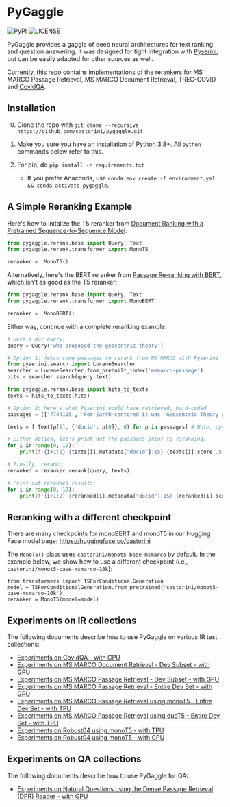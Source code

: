 # PyGaggle

[![PyPI](https://img.shields.io/pypi/v/pygaggle?color=brightgreen)](https://pypi.org/project/pygaggle/)
[![LICENSE](https://img.shields.io/badge/license-Apache-blue.svg?style=flat)](https://www.apache.org/licenses/LICENSE-2.0)

PyGaggle provides a gaggle of deep neural architectures for text ranking and question answering.
It was designed for tight integration with [Pyserini](http://pyserini.io/), but can be easily adapted for other sources as well.

Currently, this repo contains implementations of the rerankers for MS MARCO Passage Retrieval, MS MARCO Document Retrieval, TREC-COVID and [CovidQA](https://github.com/castorini/pygaggle/blob/master/data/).

## Installation

0. Clone the repo with `git clone --recursive https://github.com/castorini/pygaggle.git`

0. Make you sure you have an installation of [Python 3.8+](https://www.python.org/downloads/). All `python` commands below refer to this.

0. For pip, do `pip install -r requirements.txt`
    * If you prefer Anaconda, use `conda env create -f environment.yml && conda activate pygaggle`.


## A Simple Reranking Example

Here's how to initalize the T5 reranker from [Document Ranking with a Pretrained Sequence-to-Sequence Model](https://arxiv.org/pdf/2003.06713.pdf):

```python
from pygaggle.rerank.base import Query, Text
from pygaggle.rerank.transformer import MonoT5

reranker =  MonoT5()
```

Alternatively, here's the BERT reranker from [Passage Re-ranking with BERT](https://arxiv.org/pdf/1901.04085.pdf), which isn't as good as the T5 reranker:

```python
from pygaggle.rerank.base import Query, Text
from pygaggle.rerank.transformer import MonoBERT

reranker =  MonoBERT()
```

Either way, continue with a complete reranking example:

```python
# Here's our query:
query = Query('who proposed the geocentric theory')

# Option 1: fetch some passages to rerank from MS MARCO with Pyserini
from pyserini.search import LuceneSearcher
searcher = LuceneSearcher.from_prebuilt_index('msmarco-passage')
hits = searcher.search(query.text)

from pygaggle.rerank.base import hits_to_texts
texts = hits_to_texts(hits)

# Option 2: here's what Pyserini would have retrieved, hard-coded
passages = [['7744105', 'For Earth-centered it was  Geocentric Theory proposed by greeks under the guidance of Ptolemy and Sun-centered was Heliocentric theory proposed by Nicolas Copernicus in 16th century A.D. In short, Your Answers are: 1st blank - Geo-Centric Theory. 2nd blank - Heliocentric Theory.'], ['2593796', 'Copernicus proposed a heliocentric model of the solar system â\x80\x93 a model where everything orbited around the Sun. Today, with advancements in science and technology, the geocentric model seems preposterous.he geocentric model, also known as the Ptolemaic system, is a theory that was developed by philosophers in Ancient Greece and was named after the philosopher Claudius Ptolemy who lived circa 90 to 168 A.D. It was developed to explain how the planets, the Sun, and even the stars orbit around the Earth.'], ['6217200', 'The geocentric model, also known as the Ptolemaic system, is a theory that was developed by philosophers in Ancient Greece and was named after the philosopher Claudius Ptolemy who lived circa 90 to 168 A.D. It was developed to explain how the planets, the Sun, and even the stars orbit around the Earth.opernicus proposed a heliocentric model of the solar system â\x80\x93 a model where everything orbited around the Sun. Today, with advancements in science and technology, the geocentric model seems preposterous.'], ['3276925', 'Copernicus proposed a heliocentric model of the solar system â\x80\x93 a model where everything orbited around the Sun. Today, with advancements in science and technology, the geocentric model seems preposterous.Simple tools, such as the telescope â\x80\x93 which helped convince Galileo that the Earth was not the center of the universe â\x80\x93 can prove that ancient theory incorrect.ou might want to check out one article on the history of the geocentric model and one regarding the geocentric theory. Here are links to two other articles from Universe Today on what the center of the universe is and Galileo one of the advocates of the heliocentric model.'], ['6217208', 'Copernicus proposed a heliocentric model of the solar system â\x80\x93 a model where everything orbited around the Sun. Today, with advancements in science and technology, the geocentric model seems preposterous.Simple tools, such as the telescope â\x80\x93 which helped convince Galileo that the Earth was not the center of the universe â\x80\x93 can prove that ancient theory incorrect.opernicus proposed a heliocentric model of the solar system â\x80\x93 a model where everything orbited around the Sun. Today, with advancements in science and technology, the geocentric model seems preposterous.'], ['4280557', 'The geocentric model, also known as the Ptolemaic system, is a theory that was developed by philosophers in Ancient Greece and was named after the philosopher Claudius Ptolemy who lived circa 90 to 168 A.D. It was developed to explain how the planets, the Sun, and even the stars orbit around the Earth.imple tools, such as the telescope â\x80\x93 which helped convince Galileo that the Earth was not the center of the universe â\x80\x93 can prove that ancient theory incorrect. You might want to check out one article on the history of the geocentric model and one regarding the geocentric theory.'], ['264181', 'Nicolaus Copernicus (b. 1473â\x80\x93d. 1543) was the first modern author to propose a heliocentric theory of the universe. From the time that Ptolemy of Alexandria (c. 150 CE) constructed a mathematically competent version of geocentric astronomy to Copernicusâ\x80\x99s mature heliocentric version (1543), experts knew that the Ptolemaic system diverged from the geocentric concentric-sphere conception of Aristotle.'], ['4280558', 'A Geocentric theory is an astronomical theory which describes the universe as a Geocentric system, i.e., a system which puts the Earth in the center of the universe, and describes other objects from the point of view of the Earth. Geocentric theory is an astronomical theory which describes the universe as a Geocentric system, i.e., a system which puts the Earth in the center of the universe, and describes other objects from the point of view of the Earth.'], ['3276926', 'The geocentric model, also known as the Ptolemaic system, is a theory that was developed by philosophers in Ancient Greece and was named after the philosopher Claudius Ptolemy who lived circa 90 to 168 A.D. It was developed to explain how the planets, the Sun, and even the stars orbit around the Earth.ou might want to check out one article on the history of the geocentric model and one regarding the geocentric theory. Here are links to two other articles from Universe Today on what the center of the universe is and Galileo one of the advocates of the heliocentric model.'], ['5183032', "After 1,400 years, Copernicus was the first to propose a theory which differed from Ptolemy's geocentric system, according to which the earth is at rest in the center with the rest of the planets revolving around it."]]

texts = [ Text(p[1], {'docid': p[0]}, 0) for p in passages] # Note, pyserini scores don't matter since T5 will ignore them.

# Either option, let's print out the passages prior to reranking:
for i in range(0, 10):
    print(f'{i+1:2} {texts[i].metadata["docid"]:15} {texts[i].score:.5f} {texts[i].text}')

# Finally, rerank:
reranked = reranker.rerank(query, texts)

# Print out reranked results:
for i in range(0, 10):
    print(f'{i+1:2} {reranked[i].metadata["docid"]:15} {reranked[i].score:.5f} {reranked[i].text}')
```

## Reranking with a different checkpoint
There are many checkpoints for monoBERT and monoT5 in our Hugging Face model page:
https://huggingface.co/castorini

The `MonoT5()` class uses `castorini/monot5-base-msmarco` by default.
In the example below, we show how to use a different checkpoint (i.e., `castorini/monot5-base-msmarco-10k`):
```
from transformers import T5ForConditionalGeneration
model = T5ForConditionalGeneration.from_pretrained('castorini/monot5-base-msmarco-10k')
reranker = MonoT5(model=model)
```

## Experiments on IR collections

The following documents describe how to use PyGaggle on various IR test collections:

+ [Experiments on CovidQA - with GPU](https://github.com/castorini/pygaggle/blob/master/docs/experiments-covidqa.md)
+ [Experiments on MS MARCO Document Retrieval - Dev Subset - with GPU](https://github.com/castorini/pygaggle/blob/master/docs/experiments-msmarco-document.md)
+ [Experiments on MS MARCO Passage Retrieval - Dev Subset - with GPU](https://github.com/castorini/pygaggle/blob/master/docs/experiments-msmarco-passage-subset.md)
+ [Experiments on MS MARCO Passage Retrieval - Entire Dev Set - with GPU](https://github.com/castorini/pygaggle/blob/master/docs/experiments-msmarco-passage-entire.md)
+ [Experiments on MS MARCO Passage Retrieval using monoT5 - Entire Dev Set - with TPU](https://github.com/castorini/pygaggle/blob/master/docs/experiments-monot5-tpu.md)
+ [Experiments on MS MARCO Passage Retrieval using duoT5 - Entire Dev Set - with TPU](https://github.com/castorini/pygaggle/blob/master/docs/experiments-duot5-tpu.md)
+ [Experiments on Robust04 using monoT5 - with TPU](https://github.com/castorini/pygaggle/blob/master/docs/experiments-robust04-monot5-tpu.md)
+ [Experiments on Robust04 using monoT5 - with GPU](https://github.com/castorini/pygaggle/blob/master/docs/experiments-robust04-monot5-gpu.md)


## Experiments on QA collections

The following documents describe how to use PyGaggle for QA:

+ [Experiments on Natural Questions using the Dense Passage Retrieval (DPR) Reader - with GPU](https://github.com/castorini/pygaggle/blob/master/docs/experiments-dpr-reader.md)
